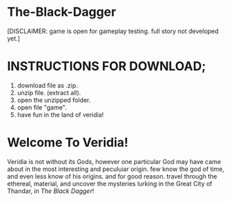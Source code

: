 # The-Black-Dagger
[DISCLAIMER: game is open for gameplay testing. full story not developed yet.]
  
# INSTRUCTIONS FOR DOWNLOAD;
  1) download file as .zip.
  2) unzip file. (extract all).
  3) open the unzipped folder.
  4) open file "game".
  5) have fun in the land of veridia!

# Welcome To Veridia!
Veridia is not without its Gods, however one particular God may have came about in the most interesting and peculuiar origin.
few know the god of time, and even less know of his origins. and for good reason.
travel through the ethereal, material, and uncover the mysteries lurking in the Great City of Thandar, in _The Black Dagger_!
